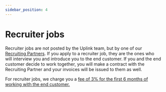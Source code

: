```yaml
---
sidebar_position: 4
---
```


# Recruiter jobs

Recruiter jobs are not posted by the Uplink team, but by one of our [Recruiting Partners](https://kb.uplink.tech/freelancers/middleman-jobs#recruiting-partners). If you apply to a recruiter job, they are the ones who will interview you and introduce you to the end customer. If you and the end customer decide to work together, you will make a contract with the Recruiting Partner and your invoices will be issued to them as well.

For recruiter jobs, we charge you a [fee of 3% for the first 6 months of working with the end customer.](https://kb.uplink.tech/freelancers/our-fee)
